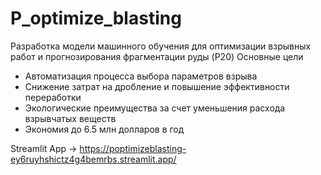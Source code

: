 # P_optimize_blasting
Разработка модели машинного обучения для оптимизации взрывных работ и прогнозирования фрагментации руды (P20)
Основные цели
- Автоматизация процесса выбора параметров взрыва
- Снижение затрат на дробление и повышение эффективности переработки
- Экологические преимущества за счет уменьшения расхода взрывчатых веществ
- Экономия до 6.5 млн долларов в год

Streamlit App -> https://poptimizeblasting-ey6ruyhshictz4g4bemrbs.streamlit.app/
